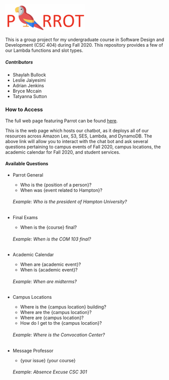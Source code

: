 <img src="/misc/logo.png" width=50%>

This is a group project for my undergraduate course in Software Design and Development (CSC 404) during Fall 2020. This repository provides a few of our Lambda functions and slot types.

##### Contributors
* Shaylah Bullock
* Leslie Jaiyesimi
* Adrian Jenkins
* Bryce Mccain
* Tatyanna Sutton

### How to Access

The full web page featuring Parrot can be found [here](https://dd8asdgc5jiy2.cloudfront.net/index.html).

This is the web page which hosts our chatbot, as it deploys all of our resources across Amazon Lex, S3, SES, Lambda, and DynamoDB. The above link will allow you to interact with the chat bot and ask several questions pertaining to campus events of Fall 2020, campus locations, the academic calendar for Fall 2020, and student services.

#### Available Questions

* Parrot General
  * Who is the {position of a person}?
  * When was {event related to Hampton}?
  ###### Example: Who is the president of Hampton University?

* Final Exams
  * When is the {course} final?
  ###### Example: When is the COM 103 final?
  
* Academic Calendar
  * When are {academic event}?
  * When is {academic event}?
  ###### Example: When are midterms?
  
* Campus Locations
  * Where is the {campus location} building?
  * Where are the {campus location}?
  * Where are {campus location}?
  * How do I get to the {campus location}?
  ###### Example: Where is the Convocation Center?
  
* Message Professor
  * {your issue} {your course}
  ###### Example: Absence Excuse CSC 301
